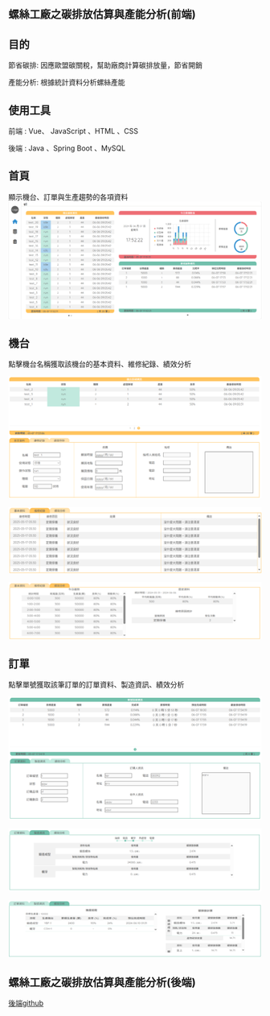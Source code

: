 ## 螺絲工廠之碳排放估算與產能分析(前端)

## 目的

節省碳排: 因應歐盟碳關稅，幫助廠商計算碳排放量，節省開銷

產能分析: 根據統計資料分析螺絲產能 

## 使用工具

前端 : Vue、 JavaScript 、HTML 、CSS

後端 : Java 、Spring Boot 、MySQL 

## 首頁

顯示機台、訂單與生產趨勢的各項資料
![image](https://github.com/daidai12332/screwWeb/blob/main/img/%E9%A6%96%E9%A0%81.png)

## 機台

點擊機台名稱獲取該機台的基本資料、維修紀錄、績效分析

![image](https://github.com/daidai12332/screwWeb/blob/main/img/%E6%A9%9F%E5%8F%B0(%E5%9F%BA%E6%9C%AC%E8%B3%87%E6%96%99).png)

![image](https://github.com/daidai12332/screwWeb/blob/main/img/%E6%A9%9F%E5%8F%B0(%E7%B6%AD%E4%BF%AE%E7%B4%80%E9%8C%84).png)

![image](https://github.com/daidai12332/screwWeb/blob/main/img/%E6%A9%9F%E5%8F%B0(%E7%B8%BE%E6%95%88%E5%88%86%E6%9E%90).png)

## 訂單

點擊單號獲取該筆訂單的訂單資料、製造資訊、績效分析

![image](https://github.com/daidai12332/screwWeb/blob/main/img/%E8%A8%82%E5%96%AE(%E8%A8%82%E5%96%AE%E8%B3%87%E6%96%99).png)

![image](https://github.com/daidai12332/screwWeb/blob/main/img/%E8%A8%82%E5%96%AE(%E8%A3%BD%E9%80%A0%E8%B3%87%E8%A8%8A).png)

![image](https://github.com/daidai12332/screwWeb/blob/main/img/%E8%A8%82%E5%96%AE(%E7%B8%BE%E6%95%88%E5%88%86%E6%9E%90).png)

## 螺絲工廠之碳排放估算與產能分析(後端)

[後端github](https://github.com/daidai12332/screw)
